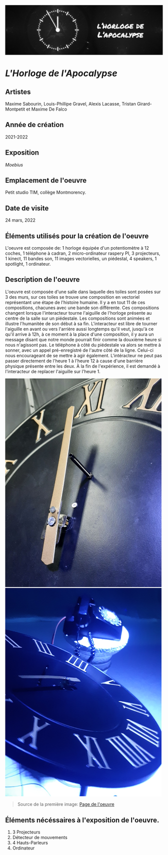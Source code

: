 <img src="../media/banniere_horloge.jpg">

# *L'Horloge de l'Apocalypse*

## Artistes

Maxime Sabourin, Louis-Phillipe Gravel, Alexis Lacasse, Tristan Girard-Montpetit et Maxime De Falco

## Année de création

2021-2022

## Exposition

*Moebius*

## Emplacement de l'oeuvre

Petit studio TIM, collège Montmorency.

## Date de visite

24 mars, 2022

## Éléments utilisés pour la création de l'oeuvre

L'oeuvre est composée de: 1 horloge équipée d'un potentiomètre à 12 coches, 1 téléphone à cadran, 2 micro-ordinateur raspery PI, 3 projecteurs, 1 kinect, 11 bandes son, 11 images vectorielles, un piédestal, 4 speakers, 1 spotlight, 1 ordinateur.

## Description de l'oeuvre

L'oeuvre est composée d'une salle dans laquelle des toiles sont posées sur 3 des murs, sur ces toiles se trouve une composition en vectoriel représentant une étape de l'histoire humaine. Il y a en tout 11 de ces compositions, chacunes avec une bande son différente. Ces compositions changent lorsque l'interacteur tourne l'aiguille de l'horloge présente au centre de la salle sur un piédestale. Les compositions sont animées et illustre l'humanitée de son début à sa fin. L'interacteur est libre de tourner l'aiguille en avant ou vers l'arrière aussi longtemps qu'il veut, jusqu'à ce qu'il arrive à 12h, à ce moment à la place d'une composition, il y aura un message disant que notre monde pourrait finir comme la douxième heure si nous n'agissont pas. Le téléphone à côté du piédestale va alors se mettre à sonner, avec un appel pré-enregistré de l'autre côté de la ligne. Celui-ci nous encourageant de se mettre à agir également. L'intéracteur ne peut pas passer directement de l'heure 1 à l'heure 12 à cause d'une barrière physique présente entre les deux. À la fin de l'expérience, il est demandé à l'interacteur de replacer l'aiguille sur l'heure 1.

<img src="../media/barriere.jpg" style="width: 500px">             <img src="../media/horloge_telephone.jpeg" style="width: 500px">

>Source de la première image: [Page de l'oeuvre](https://tim-montmorency.com/2022/projets/L-horloge-de-l-apocalypse/docs/web/index.html)

## Éléments nécéssaires à l'exposition de l'oeuvre.

1. 3 Projecteurs
2. Détecteur de mouvements
3. 4 Hauts-Parleurs
4. Ordinateur

